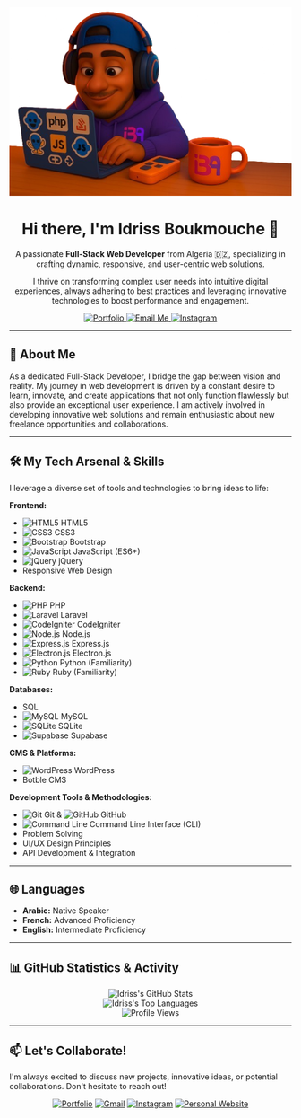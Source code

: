 
![Idriss Boukmouche Banner](https://raw.githubusercontent.com/TerminalDZ/TerminalDZ/main/banner.png)

<div align="center">

  # Hi there, I'm Idriss Boukmouche 👋

  <p>
    A passionate <strong>Full-Stack Web Developer</strong> from Algeria 🇩🇿, specializing in crafting dynamic, responsive, and user-centric web solutions.
  </p>
  <p>
    I thrive on transforming complex user needs into intuitive digital experiences, always adhering to best practices and leveraging innovative technologies to boost performance and engagement.
  </p>

  <div>
    <a href="https://www.trustme.work/en/t/jawueqq" target="_blank">
      <img src="https://img.shields.io/badge/View_My_Portfolio-007ACC?style=for-the-badge&logo=briefcase&logoColor=white" alt="Portfolio"/>
    </a>
    <a href="mailto:boukemoucheidriss@gmail.com">
      <img src="https://img.shields.io/badge/Get_in_Touch-D14836?style=for-the-badge&logo=gmail&logoColor=white" alt="Email Me"/>
    </a>
    <a href="https://instagram.com/idriss_boukmouche" target="_blank">
      <img src="https://img.shields.io/badge/Follow_Me_on_Instagram-E4405F?style=for-the-badge&logo=instagram&logoColor=white" alt="Instagram"/>
    </a>
  
  </div>
</div>

---

## 🚀 About Me

As a dedicated Full-Stack Developer, I bridge the gap between vision and reality. My journey in web development is driven by a constant desire to learn, innovate, and create applications that not only function flawlessly but also provide an exceptional user experience. I am actively involved in developing innovative web solutions and remain enthusiastic about new freelance opportunities and collaborations.

---

## 🛠️ My Tech Arsenal & Skills

I leverage a diverse set of tools and technologies to bring ideas to life:

**Frontend:**
*   <img src="https://cdn.jsdelivr.net/gh/devicons/devicon/icons/html5/html5-original.svg" alt="HTML5" width="20" height="20"/> HTML5
*   <img src="https://cdn.jsdelivr.net/gh/devicons/devicon/icons/css3/css3-original.svg" alt="CSS3" width="20" height="20"/> CSS3
*   <img src="https://cdn.jsdelivr.net/gh/devicons/devicon/icons/bootstrap/bootstrap-original.svg" alt="Bootstrap" width="20" height="20"/> Bootstrap
*   <img src="https://cdn.jsdelivr.net/gh/devicons/devicon/icons/javascript/javascript-original.svg" alt="JavaScript" width="20" height="20"/> JavaScript (ES6+)
*   <img src="https://cdn.jsdelivr.net/gh/devicons/devicon/icons/jquery/jquery-original.svg" alt="jQuery" width="20" height="20"/> jQuery
*   Responsive Web Design

**Backend:**
*   <img src="https://cdn.jsdelivr.net/gh/devicons/devicon/icons/php/php-original.svg" alt="PHP" width="20" height="20"/> PHP
*   <img src="https://raw.githubusercontent.com/laravel/art/master/logo-mark/4%20PNG/1%20PMS/laravel-mark-PMS-red-1788C.png" alt="Laravel" width="20" height="20"/> Laravel
*   <img src="https://cdn.jsdelivr.net/gh/devicons/devicon/icons/codeigniter/codeigniter-plain.svg" alt="CodeIgniter" width="20" height="20"/> CodeIgniter
*   <img src="https://cdn.jsdelivr.net/gh/devicons/devicon/icons/nodejs/nodejs-original.svg" alt="Node.js" width="20" height="20"/> Node.js
*   <img src="https://cdn.jsdelivr.net/gh/devicons/devicon/icons/express/express-original.svg" alt="Express.js" width="20" height="20"/> Express.js
*   <img src="https://cdn.jsdelivr.net/gh/devicons/devicon/icons/electron/electron-original.svg" alt="Electron.js" width="20" height="20"/> Electron.js
*   <img src="https://cdn.jsdelivr.net/gh/devicons/devicon/icons/python/python-original.svg" alt="Python" width="20" height="20"/> Python (Familiarity)
*   <img src="https://cdn.jsdelivr.net/gh/devicons/devicon/icons/ruby/ruby-original.svg" alt="Ruby" width="20" height="20"/> Ruby (Familiarity)

**Databases:**
*   SQL
*   <img src="https://cdn.jsdelivr.net/gh/devicons/devicon/icons/mysql/mysql-original-wordmark.svg" alt="MySQL" width="20" height="20"/> MySQL
*   <img src="https://cdn.jsdelivr.net/gh/devicons/devicon/icons/sqlite/sqlite-original.svg" alt="SQLite" width="20" height="20"/> SQLite
*   <img src="https://cdn.jsdelivr.net/gh/devicons/devicon/icons/supabase/supabase-original.svg" alt="Supabase" width="20" height="20"/> Supabase

**CMS & Platforms:**
*   <img src="https://cdn.jsdelivr.net/gh/devicons/devicon/icons/wordpress/wordpress-plain.svg" alt="WordPress" width="20" height="20"/> WordPress
*   Botble CMS

**Development Tools & Methodologies:**
*   <img src="https://cdn.jsdelivr.net/gh/devicons/devicon/icons/git/git-original.svg" alt="Git" width="20" height="20"/> Git & <img src="https://cdn.jsdelivr.net/gh/devicons/devicon/icons/github/github-original.svg" alt="GitHub" width="20" height="20"/> GitHub
*   <img src="https://cdn.jsdelivr.net/gh/devicons/devicon/icons/bash/bash-original.svg" alt="Command Line" width="20" height="20"/> Command Line Interface (CLI)
*   Problem Solving
*   UI/UX Design Principles
*   API Development & Integration

---

## 🌐 Languages

*   **Arabic:** Native Speaker
*   **French:** Advanced Proficiency
*   **English:** Intermediate Proficiency

---

## 📊 GitHub Statistics & Activity

<div align="center">
  <img src="https://github-readme-stats.vercel.app/api?username=TerminalDZ&show_icons=true&theme=radical&hide_border=true&count_private=true&icon_color=79ff97&title_color=79ff97&text_color=c9d1d9&bg_color=0d1117" alt="Idriss's GitHub Stats"/>
  <br/>
  <img src="https://github-readme-stats.vercel.app/api/top-langs/?username=TerminalDZ&layout=compact&theme=radical&hide_border=true&langs_count=8&text_color=c9d1d9&bg_color=0d1117&title_color=79ff97" alt="Idriss's Top Languages"/>
  <br/>
  <img src="https://camo.githubusercontent.com/0297ce46d41551d7400e1cf8cf75f2531bac948f87c25f3149349e813c23a6fb/68747470733a2f2f76697369746f722d62616467652e6c616f62692e6963752f62616467653f706167655f69643d5465726d696e616c445a" alt="Profile Views"/>

</div>

---

## 📫 Let's Collaborate!

I'm always excited to discuss new projects, innovative ideas, or potential collaborations. Don't hesitate to reach out!

<div align="center">
  <a href="https://www.trustme.work/en/t/jawueqq" target="_blank"><img src="https://img.shields.io/badge/Portfolio-007ACC?style=flat-square&logo=briefcase&logoColor=white" alt="Portfolio"></a>
  <a href="mailto:boukemoucheidriss@gmail.com"><img src="https://img.shields.io/badge/Email_Me-D14836?style=flat-square&logo=gmail&logoColor=white" alt="Gmail"></a>
  <a href="https://instagram.com/idriss_boukmouche" target="_blank"><img src="https://img.shields.io/badge/Instagram-E4405F?style=flat-square&logo=instagram&logoColor=white" alt="Instagram"></a>
  <a href="https://iba.rf.gd" target="_blank"><img src="https://img.shields.io/badge/Website-4CAF50?style=flat-square&logo=google-chrome&logoColor=white" alt="Personal Website"></a>
</div>

